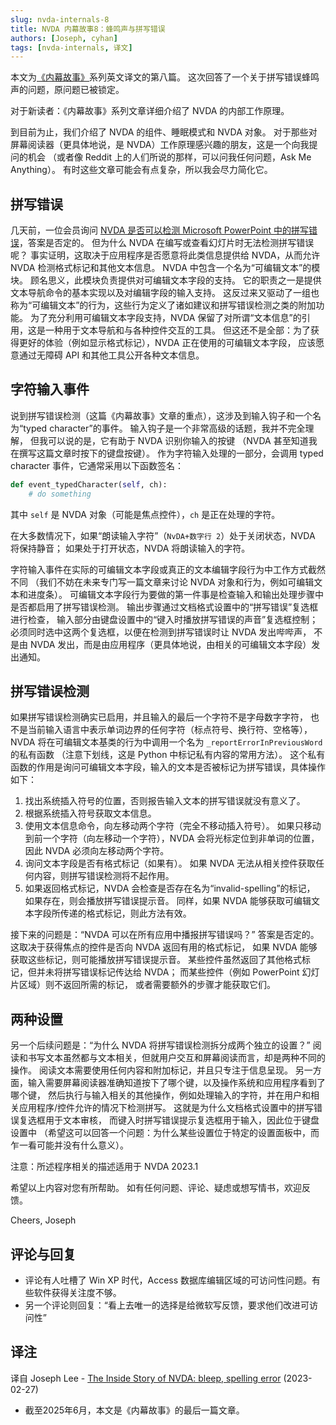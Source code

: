 ```yaml
---
slug: nvda-internals-8
title: NVDA 内幕故事8：蜂鸣声与拼写错误
authors: [Joseph, cyhan]
tags: [nvda-internals, 译文]
---
```


本文为[《内幕故事》][1]系列英文译文的第八篇。
这次回答了一个关于拼写错误蜂鸣声的问题，原问题已被锁定。

对于新读者：《内幕故事》系列文章详细介绍了 NVDA 的内部工作原理。

<!-- truncate -->

到目前为止，我们介绍了 NVDA 的组件、睡眠模式和 NVDA 对象。
对于那些对屏幕阅读器（更具体地说，是 NVDA）工作原理感兴趣的朋友，这是一个向我提问的机会
（或者像 Reddit 上的人们所说的那样，可以问我任何问题，Ask Me Anything）。
有时这些文章可能会有点复杂，所以我会尽力简化它。


## 拼写错误

几天前，一位会员询问 [NVDA 是否可以检测 Microsoft PowerPoint 中的拼写错误][3]，答案是否定的。
但为什么 NVDA 在编写或查看幻灯片时无法检测拼写错误呢？
事实证明，这取决于应用程序是否愿意将此类信息提供给 NVDA，从而允许 NVDA 检测格式标记和其他文本信息。
NVDA 中包含一个名为“可编辑文本”的模块。
顾名思义，此模块负责提供对可编辑文本字段的支持。
它的职责之一是提供文本导航命令的基本实现以及对编辑字段的输入支持。
这反过来又驱动了一组也称为“可编辑文本”的行为，这些行为定义了诸如建议和拼写错误检测之类的附加功能。
为了充分利用可编辑文本字段支持，NVDA 保留了对所谓“文本信息”的引用，这是一种用于文本导航和与各种控件交互的工具。
但这还不是全部：为了获得更好的体验（例如显示格式标记），NVDA 正在使用的可编辑文本字段，
应该愿意通过无障碍 API 和其他工具公开各种文本信息。


## 字符输入事件

说到拼写错误检测（这篇《内幕故事》文章的重点），这涉及到输入钩子和一个名为“typed character”的事件。
输入钩子是一个非常高级的话题，我并不完全理解，
但我可以说的是，它有助于 NVDA 识别你输入的按键
（NVDA 甚至知道我在撰写这篇文章时按下的键盘按键）。
作为字符输入处理的一部分，会调用 typed character 事件，它通常采用以下函数签名：

```python
def event_typedCharacter(self, ch):
    # do something
```

其中 `self` 是 NVDA 对象（可能是焦点控件），`ch` 是正在处理的字符。

在大多数情况下，如果“朗读输入字符”（`NvDA+数字行 2`）处于关闭状态，NVDA 将保持静音；
如果处于打开状态，NVDA 将朗读输入的字符。

字符输入事件在实际的可编辑文本字段或真正的文本编辑字段行为中工作方式截然不同
（我们不妨在未来专门写一篇文章来讨论 NVDA 对象和行为，例如可编辑文本和进度条）。
可编辑文本字段行为要做的第一件事是检查输入和输出处理步骤中是否都启用了拼写错误检测。
输出步骤通过文档格式设置中的“拼写错误”复选框进行检查，
输入部分由键盘设置中的“键入时播放拼写错误的声音”复选框控制；
必须同时选中这两个复选框，以便在检测到拼写错误时让 NVDA 发出哔哔声，
不是由 NVDA 发出，而是由应用程序（更具体地说，由相关的可编辑文本字段）发出通知。


## 拼写错误检测

如果拼写错误检测确实已启用，并且输入的最后一个字符不是字母数字字符，
也不是当前输入语言中表示单词边界的任何字符（标点符号、换行符、空格等），
NVDA 将在可编辑文本基类的行为中调用一个名为 `_reportErrorInPreviousWord` 的私有函数
（注意下划线，这是 Python 中标记私有内容的常用方法）。
这个私有函数的作用是询问可编辑文本字段，输入的文本是否被标记为拼写错误，具体操作如下：

1. 找出系统插入符号的位置，否则报告输入文本的拼写错误就没有意义了。
1. 根据系统插入符号获取文本信息。
1. 使用文本信息命令，向左移动两个字符（完全不移动插入符号）。
    如果只移动到前一个字符（向左移动一个字符），NVDA 会将光标定位到非单词的位置，
    因此 NVDA 必须向左移动两个字符。
1. 询问文本字段是否有格式标记（如果有）。
    如果 NVDA 无法从相关控件获取任何内容，则拼写错误检测将不起作用。
1. 如果返回格式标记，NVDA 会检查是否存在名为“invalid-spelling”的标记，
    如果存在，则会播放拼写错误提示音。
    同样，如果 NVDA 能够获取可编辑文本字段所传递的格式标记，则此方法有效。

接下来的问题是：“NVDA 可以在所有应用中播报拼写错误吗？” 答案是否定的。
这取决于获得焦点的控件是否向 NVDA 返回有用的格式标记，
如果 NVDA 能够获取这些标记，则可能播放拼写错误提示音。
某些控件虽然返回了其他格式标记，但并未将拼写错误标记传达给 NVDA；
而某些控件（例如 PowerPoint 幻灯片区域）则不返回所需的标记，
或者需要额外的步骤才能获取它们。


## 两种设置

另一个后续问题是：“为什么 NVDA 将拼写错误检测拆分成两个独立的设置？”
阅读和书写文本虽然都与文本相关，但就用户交互和屏幕阅读而言，却是两种不同的操作。
阅读文本需要使用任何内容和附加标记，并且只专注于信息呈现。
另一方面，输入需要屏幕阅读器准确知道按下了哪个键，以及操作系统和应用程序看到了哪个键，
然后执行与输入相关的其他操作，例如处理输入的字符，并在用户和相关应用程序/控件允许的情况下检测拼写。
这就是为什么文档格式设置中的拼写错误复选框用于文本审核，
而键入时拼写错误提示复选框用于输入，因此位于键盘设置中
（希望这可以回答一个问题：为什么某些设置位于特定的设置面板中，而乍一看可能并没有什么意义）。

注意：所述程序相关的描述适用于 NVDA 2023.1

希望以上内容对您有所帮助。
如有任何问题、评论、疑虑或想写情书，欢迎反馈。

Cheers,
Joseph


## 评论与回复

- 评论有人吐槽了 Win XP 时代，Access 数据库编辑区域的可访问性问题。有些软件获得关注度不够。
- 另一个评论则回复：“看上去唯一的选择是给微软写反馈，要求他们改进可访问性”


## 译注

译自 Joseph Lee - [The Inside Story of NVDA: bleep, spelling error][2]
(2023-02-27)

- 截至2025年6月，本文是《内幕故事》的最后一篇文章。


[1]: https://nvdacn.com/index.php/tag/NVDA-%E5%86%85%E5%B9%95%E6%95%85%E4%BA%8B/
[2]: https://nvda.groups.io/g/nvda/topic/97259430#103929
[3]: https://nvda.groups.io/g/nvda/topic/97219888#msg103867
